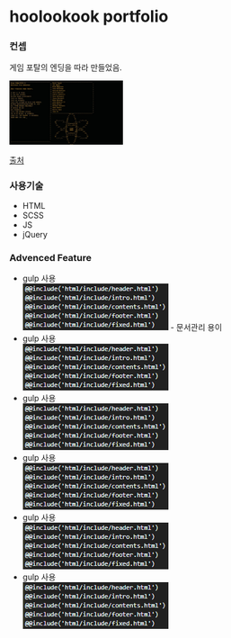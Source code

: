 <h1>hoolookook portfolio</h1>

<h3>컨셉</h3>

<p>게임 포탈의 엔딩을 따라 만들었음.</p>
<img src="/git_photo/portalEnd.jpg" width="40%" height="30%" title="portalEnding" alt="portalEnding"></img>


<a href="https://images.app.goo.gl/oJmhRCauUnYxQKJq9">출처</a>


<h3>사용기술</h3>
<ul>
  <li>HTML</li>
  <li>SCSS</li>
  <li>JS</li>
  <li>jQuery</li>
</ul>


<h3>Advenced Feature</h3>
<ul>
  <li>gulp 사용</li>
  <img src="/git_photo/gulp_index.PNG" title="gulp index" alt="gulp index">
  - 문서관리 용이
  <li>gulp 사용</li>
  <img src="/git_photo/gulp_index.PNG" title="gulp index" alt="gulp index">
  <li>gulp 사용</li>
  <img src="/git_photo/gulp_index.PNG" title="gulp index" alt="gulp index">
  <li>gulp 사용</li>
  <img src="/git_photo/gulp_index.PNG" title="gulp index" alt="gulp index">
  <li>gulp 사용</li>
  <img src="/git_photo/gulp_index.PNG" title="gulp index" alt="gulp index">
  <li>gulp 사용</li>
  <img src="/git_photo/gulp_index.PNG" title="gulp index" alt="gulp index">
</ul>
